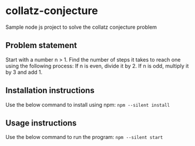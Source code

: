 # collatz-conjecture
Sample node js project to solve the collatz conjecture problem

## Problem statement
Start with a number n > 1. Find the number of steps it takes to reach one using the following process: If n is even, divide it by 2. If n is odd, multiply it by 3 and add 1.

## Installation instructions
Use the below command to install using npm:
```npm --silent install```

## Usage instructions
Use the below command to run the program:
```npm --silent start```
